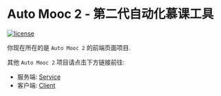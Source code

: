 # Auto Mooc 2 - 第二代自动化慕课工具

[![license](https://img.shields.io/badge/License-GPL%20v3.0-orange)](LICENSE)

你现在所在的是 `Auto Mooc 2` 的前端页面项目.

其他 `Auto Mooc 2` 项目请点击下方链接前往:

* 服务端: [Service](https://github.com/skye-z/auto-mooc)
* 客户端: [Client](https://github.com/skye-z/auto-mooc-app)
